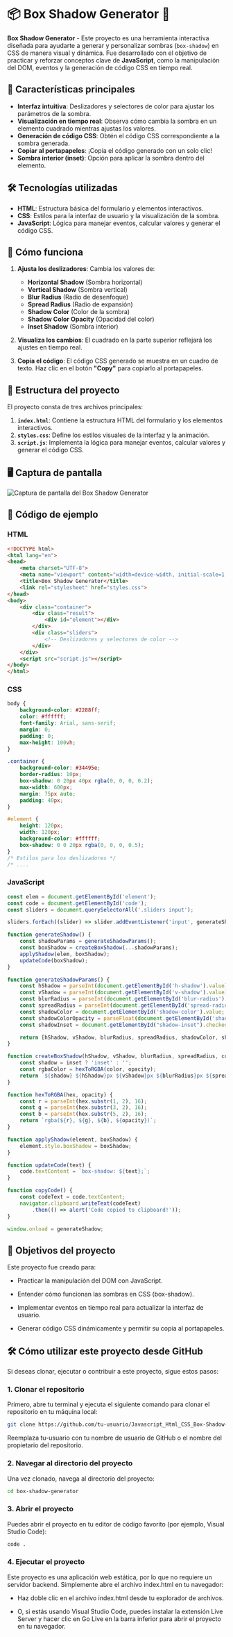 # 📦 Box Shadow Generator 🎨
**Box Shadow Generator** - Este proyecto es una herramienta interactiva diseñada para ayudarte a generar y personalizar sombras (`box-shadow`) en CSS de manera visual y dinámica. Fue desarrollado con el objetivo de practicar y reforzar conceptos clave de **JavaScript**, como la manipulación del DOM, eventos y la generación de código CSS en tiempo real.

## 🚀 Características principales

- **Interfaz intuitiva**: Deslizadores y selectores de color para ajustar los parámetros de la sombra.
- **Visualización en tiempo real**: Observa cómo cambia la sombra en un elemento cuadrado mientras ajustas los valores.
- **Generación de código CSS**: Obtén el código CSS correspondiente a la sombra generada.
- **Copiar al portapapeles**: ¡Copia el código generado con un solo clic!
- **Sombra interior (inset)**: Opción para aplicar la sombra dentro del elemento.

## 🛠️ Tecnologías utilizadas

- **HTML**: Estructura básica del formulario y elementos interactivos.
- **CSS**: Estilos para la interfaz de usuario y la visualización de la sombra.
- **JavaScript**: Lógica para manejar eventos, calcular valores y generar el código CSS.

## 🎨 Cómo funciona

1. **Ajusta los deslizadores**: Cambia los valores de:
   - **Horizontal Shadow** (Sombra horizontal)
   - **Vertical Shadow** (Sombra vertical)
   - **Blur Radius** (Radio de desenfoque)
   - **Spread Radius** (Radio de expansión)
   - **Shadow Color** (Color de la sombra)
   - **Shadow Color Opacity** (Opacidad del color)
   - **Inset Shadow** (Sombra interior)

2. **Visualiza los cambios**: El cuadrado en la parte superior reflejará los ajustes en tiempo real.

3. **Copia el código**: El código CSS generado se muestra en un cuadro de texto. Haz clic en el botón **"Copy"** para copiarlo al portapapeles.

## 📂 Estructura del proyecto

El proyecto consta de tres archivos principales:

1. **`index.html`**: Contiene la estructura HTML del formulario y los elementos interactivos.
2. **`styles.css`**: Define los estilos visuales de la interfaz y la animación.
3. **`script.js`**: Implementa la lógica para manejar eventos, calcular valores y generar el código CSS.

## 🖥️ Captura de pantalla

![Captura de pantalla del Box Shadow Generator](screenshot.PNG)  

## 📝 Código de ejemplo

### HTML
```html
<!DOCTYPE html>
<html lang="en">
<head>
    <meta charset="UTF-8">
    <meta name="viewport" content="width=device-width, initial-scale=1.0">
    <title>Box Shadow Generator</title>
    <link rel="stylesheet" href="styles.css">
</head>
<body>
    <div class="container">
        <div class="result">
            <div id="element"></div>
        </div>
        <div class="sliders">
            <!-- Deslizadores y selectores de color -->
        </div>
    </div>
    <script src="script.js"></script>
</body>
</html>
```
### CSS

```css
body {
    background-color: #2288ff;
    color: #ffffff;
    font-family: Arial, sans-serif;
    margin: 0;
    padding: 0;
    max-height: 100vh;
}

.container {
    background-color: #34495e;
    border-radius: 10px;
    box-shadow: 0 20px 40px rgba(0, 0, 0, 0.2);
    max-width: 600px;
    margin: 75px auto;
    padding: 40px;
}

#element {
    height: 120px;
    width: 120px;
    background-color: #ffffff;
    box-shadow: 0 0 20px rgba(0, 0, 0, 0.5);
}
/* Estilos para los deslizadores */
/* ....
```

### JavaScript

```javascript
const elem = document.getElementById('element');
const code = document.getElementById('code');
const sliders = document.querySelectorAll('.sliders input');

sliders.forEach((slider) => slider.addEventListener('input', generateShadow));

function generateShadow() {
    const shadowParams = generateShadowParams();
    const boxShadow = createBoxShadow(...shadowParams);
    applyShadow(elem, boxShadow);
    updateCode(boxShadow);
}

function generateShadowParams() {
    const hShadow = parseInt(document.getElementById('h-shadow').value);
    const vShadow = parseInt(document.getElementById('v-shadow').value);
    const blurRadius = parseInt(document.getElementById('blur-radius').value);
    const spreadRadius = parseInt(document.getElementById('spread-radius').value);
    const shadowColor = document.getElementById('shadow-color').value;
    const shadowColorOpacity = parseFloat(document.getElementById('shadow-color-opacity').value).toFixed(1);
    const shadowInset = document.getElementById("shadow-inset").checked;

    return [hShadow, vShadow, blurRadius, spreadRadius, shadowColor, shadowColorOpacity, shadowInset];
}

function createBoxShadow(hShadow, vShadow, blurRadius, spreadRadius, color, opacity, inset) {
    const shadow = inset ? 'inset' : '';
    const rgbaColor = hexToRGBA(color, opacity);
    return `${shadow} ${hShadow}px ${vShadow}px ${blurRadius}px ${spreadRadius}px ${rgbaColor}`;
}

function hexToRGBA(hex, opacity) {
    const r = parseInt(hex.substr(1, 2), 16);
    const g = parseInt(hex.substr(3, 2), 16);
    const b = parseInt(hex.substr(5, 2), 16);
    return `rgba(${r}, ${g}, ${b}, ${opacity})`;
}

function applyShadow(element, boxShadow) {
    element.style.boxShadow = boxShadow;
}

function updateCode(text) {
    code.textContent = `box-shadow: ${text};`;
}

function copyCode() {
    const codeText = code.textContent;
    navigator.clipboard.writeText(codeText)
        .then(() => alert('Code copied to clipboard!'));
}

window.onload = generateShadow;
```

## 🎯 Objetivos del proyecto
Este proyecto fue creado para:

- Practicar la manipulación del DOM con JavaScript.

- Entender cómo funcionan las sombras en CSS (box-shadow).

- Implementar eventos en tiempo real para actualizar la interfaz de usuario.

- Generar código CSS dinámicamente y permitir su copia al portapapeles.

## 🛠️ Cómo utilizar este proyecto desde GitHub

Si deseas clonar, ejecutar o contribuir a este proyecto, sigue estos pasos:

### 1. Clonar el repositorio

Primero, abre tu terminal y ejecuta el siguiente comando para clonar el repositorio en tu máquina local:

```bash
git clone https://github.com/tu-usuario/Javascript_Html_CSS_Box-Shadow-Generator.git
```

Reemplaza tu-usuario con tu nombre de usuario de GitHub o el nombre del propietario del repositorio.

### 2. Navegar al directorio del proyecto
Una vez clonado, navega al directorio del proyecto:

```bash
cd box-shadow-generator
```

### 3. Abrir el proyecto
Puedes abrir el proyecto en tu editor de código favorito (por ejemplo, Visual Studio Code):

```bash
code .
```

### 4. Ejecutar el proyecto
Este proyecto es una aplicación web estática, por lo que no requiere un servidor backend. Simplemente abre el archivo index.html en tu navegador:

- Haz doble clic en el archivo index.html desde tu explorador de archivos.

- O, si estás usando Visual Studio Code, puedes instalar la extensión Live Server y hacer clic en Go Live en la barra inferior para abrir el proyecto en tu navegador.